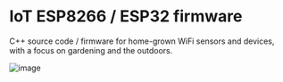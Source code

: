 # IoT ESP8266 / ESP32 firmware
C++ source code / firmware for home-grown WiFi sensors and devices, with a focus on gardening and the outdoors.

![image](https://user-images.githubusercontent.com/31904545/123507229-38052d80-d660-11eb-9e37-c7f4efb5bd7f.png)

